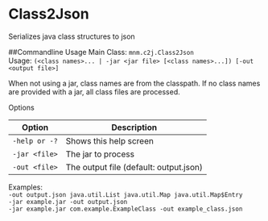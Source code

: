 # Class2Json
Serializes java class structures to json

##Commandline Usage
Main Class: `mnm.c2j.Class2Json`  
Usage: `(<class names>... | -jar <jar file> [<class names>...]) [-out <output file>]`

When not using a jar, class names are from the classpath. If no class names are provided with a jar, all class files are processed.

Options

| Option | Description
|---|---
`-help or -?` | Shows this help screen
`-jar <file>` | The jar to process
`-out <file>` | The output file (default: output.json)

Examples:  
`-out output.json java.util.List java.util.Map java.util.Map$Entry`  
`-jar example.jar -out output.json`  
`-jar example.jar com.example.ExampleClass -out example_class.json`  

